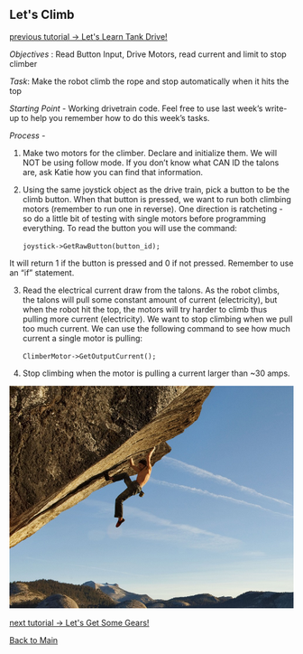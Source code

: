 ## Let's Climb
[previous tutorial -> Let's Learn Tank Drive!](LLTank.md)

*Objectives* : Read Button Input, Drive Motors, read current and limit to stop climber

*Task*: Make the robot climb the rope and stop automatically when it hits the top

*Starting Point* - Working drivetrain code. Feel free to use last week’s write-up to help you remember how to do this week’s tasks. 

*Process* - 
1. Make two motors for the climber. Declare and initialize them. We will NOT be using follow mode. If you don’t know what CAN ID the talons are, ask Katie how you can find that information.

2. Using the same joystick object as the drive train, pick a button to be the climb button. When that button is pressed, we want to run both climbing motors (remember to run one in reverse). One direction is ratcheting - so do a little bit of testing with single motors before programming everything. To read the button you will use the command:

	```` joystick->GetRawButton(button_id); ````
  
It will return 1 if the button is pressed and 0 if not pressed. Remember to use an “if” statement.

3. Read the electrical current draw from the talons. As the robot climbs, the talons will pull some constant amount of current (electricity), but when the robot hit the top, the motors will try harder to climb thus pulling more current (electricity). We want to stop climbing when we pull too much current. We can use the following command to see how much current a single motor is pulling:

	 ```` ClimberMotor->GetOutputCurrent(); ````
   
4. Stop climbing when the motor is pulling a current larger than ~30 amps. 


![Image](/Images/01dpapprec.jpg)

[next tutorial -> Let's Get Some Gears!](LLGears.md)

[Back to Main](../README.md)
